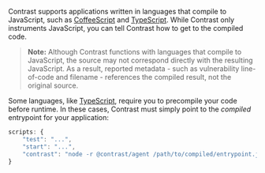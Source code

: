 <!--
title: "Working with Transpiled Code"
description: "Notes on Contrast compatibility with languages like CoffeeScript or TypeScript"
tags: "node agent compatibility coffee coffeescript typescript babel"
-->

Contrast supports applications written in languages that compile to JavaScript, such as [CoffeeScript](http://coffeescript.org/) and [TypeScript](http://www.typescriptlang.org/). While Contrast only instruments JavaScript, you can tell Contrast how to get to the compiled code.

> **Note:** Although Contrast functions with languages that compile to JavaScript, the source may not correspond directly with the resulting JavaScript. As a result, reported metadata - such as vulnerability line-of-code and filename - references the compiled result, not the original source.

Some languages, like [TypeScript](http://www.typescriptlang.org/), require you to precompile your code before runtime. In these cases, Contrast must simply point to the *compiled* entrypoint for your application:

```javascript
scripts: {
    "test": "...",
    "start": "...",
    "contrast": "node -r @contrast/agent /path/to/compiled/entrypoint.js"
}
```

